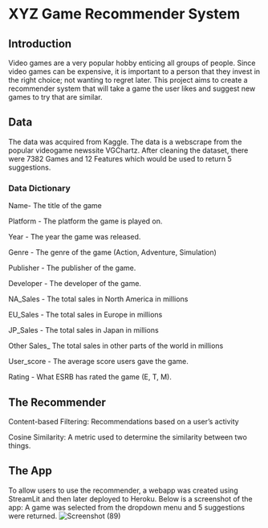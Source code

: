 # XYZ Game Recommender System
## Introduction 
Video games are a very popular hobby enticing all groups of people. Since video games can be expensive, it is important to a person that they invest in the right choice; not wanting to regret later. 
This project aims to create a recommender system that will take a game the user likes and suggest new games to try that are similar.

## Data
The data was acquired from Kaggle. The data is a webscrape from the popular videogame newssite VGChartz. After cleaning the dataset, there were 7382 Games and 12 Features which would be used to return 5 suggestions.
### Data Dictionary
Name- The title of the game

Platform - The platform the game is played on.

Year - The year the game was released.

Genre -  The genre of the game (Action, Adventure, Simulation)

Publisher - The publisher of the game.

Developer - The developer of the game.

NA_Sales -  The total sales in North America in millions

EU_Sales - The total sales in Europe in millions

JP_Sales - The total sales in Japan in millions

Other Sales_ The total sales in other parts of the world in millions

User_score - The average score users gave the game.

Rating - What ESRB has rated the game (E, T, M).

## The Recommender
Content-based Filtering:
Recommendations based on a user’s activity

Cosine Similarity:
A metric used to determine the similarity between two things.


## The App
To allow users to use the recommender, a webapp was created using StreamLit and then later deployed to Heroku.
Below is a screenshot of the app: A game was selected from the dropdown menu and 5 suggestions were returned.
![Screenshot (89)](https://user-images.githubusercontent.com/100548755/192379889-3c7184e0-1b2c-4fa3-92a0-14dbed9a138c.png)

